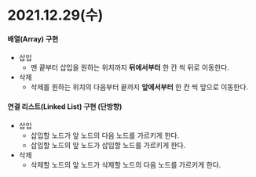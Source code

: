 # 2021.12.29(수)

#### 배열(Array) 구현
+ 삽입
    - 맨 끝부터 삽입을 원하는 위치까지 **뒤에서부터** 한 칸 씩 뒤로 이동한다.
+ 삭제
    - 삭제를 원하는 위치의 다음부터 끝까지 **앞에서부터** 한 칸 씩 앞으로 이동한다.

#### 연결 리스트(Linked List) 구현 (단방향)
+ 삽입
    - 삽입할 노드가 앞 노드의 다음 노드를 가르키게 한다.
    - 삽입할 노드의 앞 노드가 삽입할 노드를 가르키게 한다.
+ 삭제
    - 삭제할 노드의 앞 노드가 삭제할 노드의 다음 노드를 가르키게 한다.